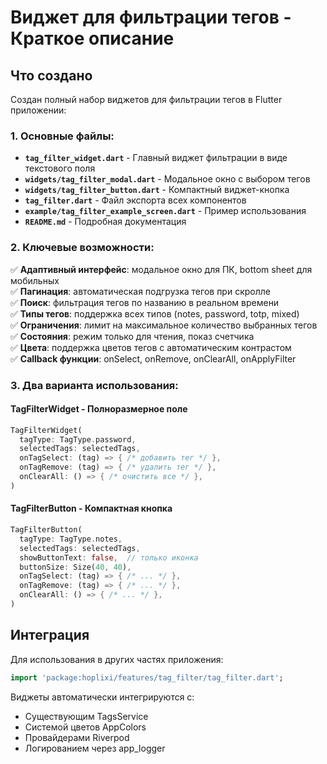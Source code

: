# Виджет для фильтрации тегов - Краткое описание

## Что создано

Создан полный набор виджетов для фильтрации тегов в Flutter приложении:

### 1. Основные файлы:

- **`tag_filter_widget.dart`** - Главный виджет фильтрации в виде текстового поля
- **`widgets/tag_filter_modal.dart`** - Модальное окно с выбором тегов
- **`widgets/tag_filter_button.dart`** - Компактный виджет-кнопка
- **`tag_filter.dart`** - Файл экспорта всех компонентов
- **`example/tag_filter_example_screen.dart`** - Пример использования
- **`README.md`** - Подробная документация

### 2. Ключевые возможности:

✅ **Адаптивный интерфейс**: модальное окно для ПК, bottom sheet для мобильных  
✅ **Пагинация**: автоматическая подгрузка тегов при скролле  
✅ **Поиск**: фильтрация тегов по названию в реальном времени  
✅ **Типы тегов**: поддержка всех типов (notes, password, totp, mixed)  
✅ **Ограничения**: лимит на максимальное количество выбранных тегов  
✅ **Состояния**: режим только для чтения, показ счетчика  
✅ **Цвета**: поддержка цветов тегов с автоматическим контрастом  
✅ **Callback функции**: onSelect, onRemove, onClearAll, onApplyFilter  

### 3. Два варианта использования:

#### TagFilterWidget - Полноразмерное поле
```dart
TagFilterWidget(
  tagType: TagType.password,
  selectedTags: selectedTags,
  onTagSelect: (tag) => { /* добавить тег */ },
  onTagRemove: (tag) => { /* удалить тег */ },
  onClearAll: () => { /* очистить все */ },
)
```

#### TagFilterButton - Компактная кнопка  
```dart
TagFilterButton(
  tagType: TagType.notes,
  selectedTags: selectedTags,
  showButtonText: false,  // только иконка
  buttonSize: Size(40, 40),
  onTagSelect: (tag) => { /* ... */ },
  onTagRemove: (tag) => { /* ... */ },
  onClearAll: () => { /* ... */ },
)
```

## Интеграция

Для использования в других частях приложения:

```dart
import 'package:hoplixi/features/tag_filter/tag_filter.dart';
```

Виджеты автоматически интегрируются с:
- Существующим TagsService
- Системой цветов AppColors  
- Провайдерами Riverpod
- Логированием через app_logger